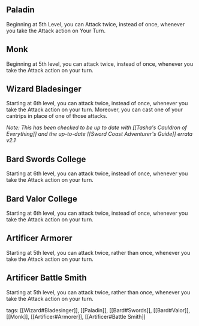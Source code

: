 ## Paladin

Beginning at 5th Level, you can Attack twice, instead of once, whenever you take the Attack action on Your Turn.

## Monk

Beginning at 5th level, you can attack twice, instead of once, whenever you take the Attack action on your turn.

## Wizard Bladesinger

Starting at 6th level, you can attack twice, instead of once, whenever you take the Attack action on your turn. Moreover, you can cast one of your cantrips in place of one of those attacks.

*Note: This has been checked to be up to date with [[Tasha's Cauldron of Everything]] and the up-to-date [[Sword Coast Adventurer's Guide]] errata v2.1*

## Bard Swords College

Starting at 6th level, you can attack twice, instead of once, whenever you take the Attack action on your turn.

## Bard Valor College

Starting at 6th level, you can attack twice, instead of once, whenever you take the Attack action on your turn.

## Artificer Armorer

Starting at 5th level, you can attack twice, rather than once, whenever you take the Attack action on your turn.

## Artificer Battle Smith

Starting at 5th level, you can attack twice, rather than once, whenever you take the Attack action on your turn.

tags: [[Wizard#Bladesinger]], [[Paladin]], [[Bard#Swords]], [[Bard#Valor]], [[Monk]], [[Artificer#Armorer]], [[Artificer#Battle Smith]]